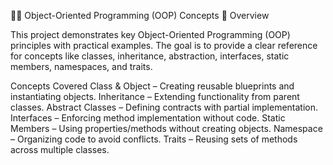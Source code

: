 🧑‍💻 Object-Oriented Programming (OOP) Concepts
📌 Overview

This project demonstrates key Object-Oriented Programming (OOP) principles with practical examples.
The goal is to provide a clear reference for concepts like classes, inheritance, abstraction, interfaces, static members, namespaces, and traits.

Concepts Covered
Class & Object – Creating reusable blueprints and instantiating objects.
Inheritance – Extending functionality from parent classes.
Abstract Classes – Defining contracts with partial implementation.
Interfaces – Enforcing method implementation without code.
Static Members – Using properties/methods without creating objects.
Namespace – Organizing code to avoid conflicts.
Traits – Reusing sets of methods across multiple classes.
